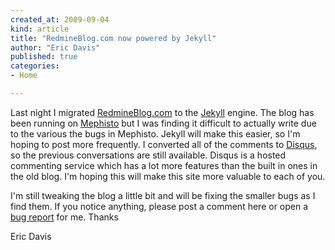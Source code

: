 ```yaml
---
created_at: 2009-09-04
kind: article
title: "RedmineBlog.com now powered by Jekyll"
author: "Eric Davis"
published: true
categories:
- Home

---
```


Last night I migrated [RedmineBlog.com][blog] to the [Jekyll][] engine.  The blog has been running on [Mephisto][] but I was finding it difficult to actually write due to the various the bugs in Mephisto.  Jekyll will make this easier, so I'm hoping to post more frequently.  I converted all of the comments to [Disqus][], so the previous conversations are still available.  Disqus is a hosted commenting service which has a lot more features than the built in ones in the old blog.  I'm hoping this will make this site more valuable to each of you.

I'm still tweaking the blog a little bit and will be fixing the smaller bugs as I find them.  If you notice anything, please post a comment here or open a [bug report][] for me.  Thanks

Eric Davis

[blog]: http://RedmineBlog.com
[Jekyll]: http://github.com/mojombo/jekyll/tree/master
[Mephisto]: http://mephistoblog.com/
[bug report]: https://projects.littlestreamsoftware.com/projects/redmine-blog/issues
[Disqus]: http://disqus.com/

